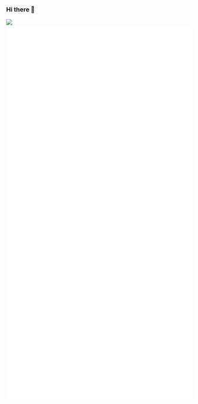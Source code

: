 ### Hi there 👋

![](https://github-readme-stats.vercel.app/api?username=pk910&show_icons=true&theme=dark&count_private=true)<br>
![](https://raw.githubusercontent.com/pk910/pk910/refs/heads/main/github-metrics.svg)

<!--
**pk910/pk910** is a ✨ _special_ ✨ repository because its `README.md` (this file) appears on your GitHub profile.

Here are some ideas to get you started:

- 🔭 I’m currently working on ...
- 🌱 I’m currently learning ...
- 👯 I’m looking to collaborate on ...
- 🤔 I’m looking for help with ...
- 💬 Ask me about ...
- 📫 How to reach me: ...
- 😄 Pronouns: ...
- ⚡ Fun fact: ...
-->
